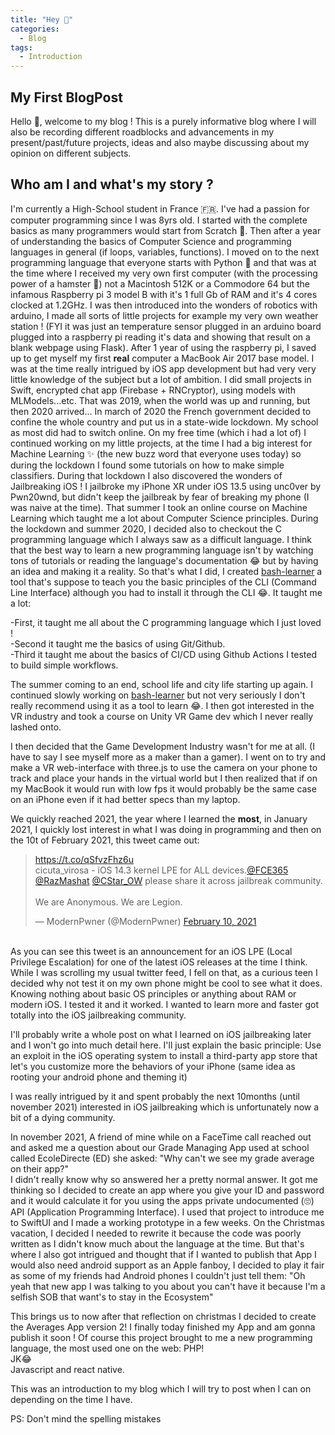 ```yaml
---
title: "Hey 👋"
categories:
  - Blog
tags:
  - Introduction
---
```


## My First BlogPost

Hello 👋, welcome to my blog ! This is a purely informative blog where I will also be recording different roadblocks and advancements in my present/past/future projects, ideas and also maybe discussing about my opinion on different subjects.
<br>
## Who am I and what's my story ?
<p>I'm currently a High-School student in France 🇫🇷. I've had a passion for computer programming since I was 8yrs old. I started with the complete basics as many programmers would start from Scratch 🤩. Then after a year of understanding the basics of Computer Science and programming languages in general (if loops, variables, functions). I moved on to the next programming language that everyone starts with Python 🐍 and that was at the time where I received my very own first computer (with the processing power of a hamster 🐹) not a Macintosh 512K or a Commodore 64 but the infamous Raspberry pi 3 model B with it's 1 full Gb of RAM and it's 4 cores clocked at 1.2GHz. I was then introduced into the wonders of robotics with arduino, I made all sorts of little projects for example my very own weather station ! (FYI it was just an temperature sensor plugged in an arduino board plugged into a raspberry pi reading it's data and showing that result on a blank webpage using Flask). After 1 year of using the raspberry pi, I saved up to get myself my first <strong>real</strong> computer a MacBook Air 2017 base model. I was at the time really intrigued by iOS app development but had very very little knowledge of the subject but a lot of ambition. I did small projects in Swift, encrypted chat app (Firebase + RNCryptor), using models with MLModels...etc. That was 2019, when the world was up and running, but then 2020 arrived... In march of 2020 the French government decided to confine the whole country and put us in a state-wide lockdown. My school as most did had to switch online. On my free time (which i had a lot of) I continued working on my little projects, at the time I had a big interest for Machine Learning ✨ (the new buzz word that everyone uses today) so during the lockdown I found some tutorials on how to make simple classifiers. During that lockdown I also discovered the wonders of Jailbreaking iOS ! I jailbroke my iPhone XR under iOS 13.5 using unc0ver by Pwn20wnd, but didn't keep the jailbreak by fear of breaking my phone (I was naive at the time). That summer I took an online course on Machine Learning which taught me a lot about Computer Science principles. During the lockdown and summer 2020, I decided also to checkout the C programming language which I always saw as a difficult language. I think that the best way to learn a new programming language isn't by watching tons of tutorials or reading the language's documentation 😂 but by having an idea and making it a reality. So that's what I did, I created <a href="https://github.com/K0stad1n/bash-learner">bash-learner</a> a tool that's suppose to teach you the basic principles of the CLI (Command Line Interface) although you had to install it through the CLI 😂. It taught me a lot:<br></p>
-First, it taught me all about the C programming language which I just loved !<br>
-Second it taught me the basics of using Git/Github.<br>
-Third it taught me about the basics of CI/CD using Github Actions I tested to build simple workflows.
<br>
<p>
The summer coming to an end, school life and city life starting up again. I continued slowly working on
<a href="https://github.com/K0stad1n/bash-learner">bash-learner</a> but not very seriously I don't really recommend using it as a tool to learn 😂. I then got interested in the VR industry and took a course on Unity VR Game dev which I never really lashed onto.</p>
<p>
I then decided that the Game Development Industry wasn't for me at all. (I have to say I see myself more as a maker than a gamer). I went on to try and make a VR web-interface with three.js to use the camera on your phone to track and place your hands in the virtual world but I then realized that if on my MacBook it would run with low fps it would probably be the same case on an iPhone even if it had better specs than my laptop.</p>
<p>We quickly reached 2021, the year where I learned the <strong>most</strong>, in January 2021, I quickly lost interest in what I was doing in programming and then on the 10t of February 2021, this tweet came out: <blockquote class="twitter-tweet"><p lang="en" dir="ltr"><a href="https://t.co/qSfvzFhz6u">https://t.co/qSfvzFhz6u</a><br>cicuta_virosa - iOS 14.3 kernel LPE for ALL devices.<a href="https://twitter.com/FCE365?ref_src=twsrc%5Etfw">@FCE365</a> <a href="https://twitter.com/RazMashat?ref_src=twsrc%5Etfw">@RazMashat</a> <a href="https://twitter.com/CStar_OW?ref_src=twsrc%5Etfw">@CStar_OW</a> please share it across jailbreak community.<br><br>We are Anonymous. We are Legion.</p>&mdash; ModernPwner (@ModernPwner) <a href="https://twitter.com/ModernPwner/status/1359487650663698432?ref_src=twsrc%5Etfw">February 10, 2021</a></blockquote> <script async src="https://platform.twitter.com/widgets.js" charset="utf-8"></script> <br> As you can see this tweet is an announcement for an iOS LPE (Local Privilege Escalation) for one of the latest iOS releases at the time I think. While I was scrolling my usual twitter feed, I fell on that, as a curious teen I decided why not test it on my own phone might be cool to see what it does. Knowing nothing about basic OS principles or anything about RAM or modern iOS. I tested it and it worked. I wanted to learn more and faster got totally into the iOS jailbreaking community. </p>
<p>I'll probably write a whole post on what I learned on iOS jailbreaking later and I won't go into much detail here. I'll just explain the basic principle: Use an exploit in the iOS operating system to install a third-party app store that let's you customize more the behaviors of your iPhone (same idea as rooting your android phone and theming it)</p>
<p>I was really intrigued by it and spent probably the next 10months (until november 2021) interested in iOS jailbreaking which is unfortunately now a bit of a dying community.</p>
<p>In november 2021, A friend of mine while on a FaceTime call reached out and asked me a question about our Grade Managing App used at school called EcoleDirecte (ED) she asked: "Why can't we see my grade average on their app?"<br> I didn't really know why so answered her a pretty normal answer. It got me thinking so I decided to create an app where you give your ID and password and it would calculate it for you using the apps private undocumented (🙄) API (Application Programming Interface). I used that project to introduce me to SwiftUI and I made a working prototype in a few weeks. On the Christmas vacation, I decided I needed to rewrite it because the code was poorly written as I didn't know much about the language at the time. But that's where I also got intrigued and thought that if I wanted to publish that App I would also need android support as an Apple fanboy, I decided to play it fair as some of my friends had Android phones I couldn't just tell them: "Oh yeah that new app I was talking to you about you can't have it because I'm a selfish SOB that want's to stay in the Ecosystem"</p>
<p>This brings us to now after that reflection on christmas I decided to create the Averages App version 2! I finally today finished my App and am gonna publish it soon ! Of course this project brought to me a new programming language, the most used one on the web: PHP!<br>JK😂<br>Javascript and react native.
</p>
<p>This was an introduction to my blog which I will try to post when I can on depending on the time I have.</p>

<p>PS: Don't mind the spelling mistakes</p>

 
